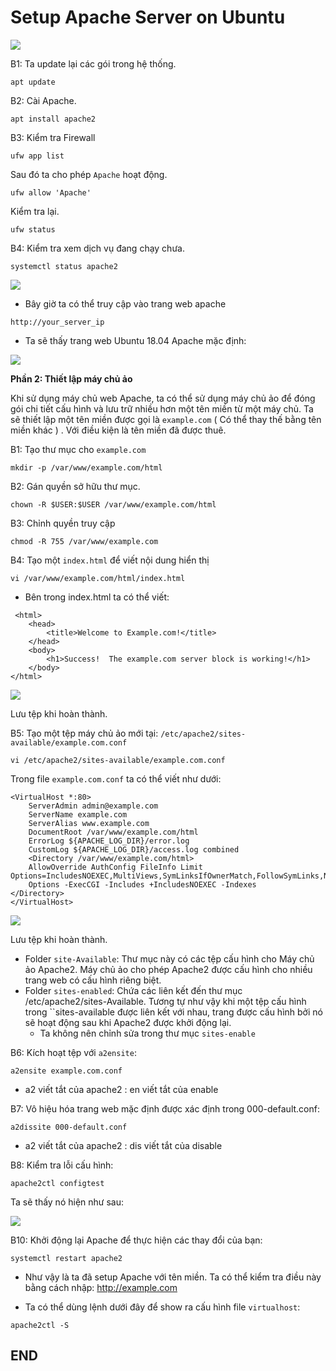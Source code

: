 # Setup Apache Server on Ubuntu

![](https://s24255.pcdn.co/wp-content/uploads/2014/04/apache.jpg)

B1: Ta update lại các gói trong hệ thống.
```
apt update
```

B2: Cài Apache.
```
apt install apache2
```

B3: Kiểm tra Firewall
```
ufw app list
```
Sau đó ta cho phép ``Apache`` hoạt động.
```
ufw allow 'Apache'
```
Kiểm tra lại.
```
ufw status
```

B4: Kiểm tra xem dịch vụ đang chạy chưa.
```
systemctl status apache2
```

![](https://i.imgur.com/9ejpsLy.png)

- Bây giờ ta có thể truy cập vào trang web apache

```
http://your_server_ip
```

- Ta sẽ thấy trang web Ubuntu 18.04 Apache mặc định:

![](https://i.imgur.com/ta34WZF.png)

**Phần 2: Thiết lập máy chủ ảo**

Khi sử dụng máy chủ web Apache, ta có thể sử dụng máy chủ ảo để đóng gói chi tiết cấu hình và lưu trữ nhiều hơn một tên miền từ một máy chủ. Ta sẽ thiết lập một tên miền được gọi là ``example.com`` ( Có thể thay thế bằng tên miền khác ) . Với điều kiện là tên miền đã được thuê.

B1: Tạo thư mục cho ``example.com``
```
mkdir -p /var/www/example.com/html
```

B2: Gán quyền sở hữu thư mục. 
```
chown -R $USER:$USER /var/www/example.com/html
```

B3: Chỉnh quyền truy cập
```
chmod -R 755 /var/www/example.com
```

B4: Tạo một ``index.html`` để viết nội dung hiển thị
```
vi /var/www/example.com/html/index.html
```

- Bên trong index.html ta có thể viết:
```
 <html>
    <head>
        <title>Welcome to Example.com!</title>
    </head>
    <body>
        <h1>Success!  The example.com server block is working!</h1>
    </body>
</html>
```

![](https://i.imgur.com/i4mJxRa.png)

Lưu tệp khi hoàn thành.

B5: Tạo một tệp máy chủ ảo mới tại: ``/etc/apache2/sites-available/example.com.conf``
```
vi /etc/apache2/sites-available/example.com.conf
```
Trong file ``example.com.conf`` ta có thể viết như dưới:
```
<VirtualHost *:80>
    ServerAdmin admin@example.com
    ServerName example.com
    ServerAlias www.example.com
    DocumentRoot /var/www/example.com/html
    ErrorLog ${APACHE_LOG_DIR}/error.log
    CustomLog ${APACHE_LOG_DIR}/access.log combined
    <Directory /var/www/example.com/html>
    AllowOverride AuthConfig FileInfo Limit Options=IncludesNOEXEC,MultiViews,SymLinksIfOwnerMatch,FollowSymLinks,None
    Options -ExecCGI -Includes +IncludesNOEXEC -Indexes
</Directory>
</VirtualHost>
```

![](https://i.imgur.com/R3GtS3t.png)

Lưu tệp khi hoàn thành.

- Folder ``site-Available``: Thư mục này có các tệp cấu hình cho Máy chủ ảo Apache2. Máy chủ ảo cho phép Apache2 được cấu hình cho nhiều trang web có cấu hình riêng biệt.
- Folder ``sites-enabled``: Chứa các liên kết đến thư mục /etc/apache2/sites-Available. Tương tự như vậy khi một tệp cấu hình trong ``sites-available được liên kết với nhau, trang được cấu hình bởi nó sẽ hoạt động sau khi Apache2 được khởi động lại.
  - Ta không nên chỉnh sửa trong thư mục ``sites-enable``

B6: Kích hoạt tệp với ``a2ensite``:
```
a2ensite example.com.conf
```

- a2 viết tắt của apache2 : en viết tắt của enable

B7: Vô hiệu hóa trang web mặc định được xác định trong 000-default.conf:
```
a2dissite 000-default.conf
```

- a2 viết tắt của apache2 : dis viết tắt của disable

B8: Kiểm tra lỗi cấu hình:
```
apache2ctl configtest
```
Ta sẽ thấy nó hiện như sau:

![](https://i.imgur.com/6lw7wI6.png)

B10: Khởi động lại Apache để thực hiện các thay đổi của bạn:
```
systemctl restart apache2
```

- Như vậy là ta đã setup Apache với tên miền. Ta có thể kiểm tra điều này bằng cách nhập: http://example.com

- Ta có thể dùng lệnh dưới đây để show ra cấu hình file ``virtualhost``:
```
apache2ctl -S
```

## END

